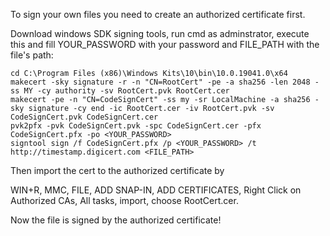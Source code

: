 To sign your own files you need to create an authorized certificate first.

Download windows SDK signing tools, run cmd as adminstrator, execute this and fill YOUR_PASSWORD with your password and FILE_PATH with the file's path:

```
cd C:\Program Files (x86)\Windows Kits\10\bin\10.0.19041.0\x64
makecert -sky signature -r -n "CN=RootCert" -pe -a sha256 -len 2048 -ss MY -cy authority -sv RootCert.pvk RootCert.cer
makecert -pe -n "CN=CodeSignCert" -ss my -sr LocalMachine -a sha256 -sky signature -cy end -ic RootCert.cer -iv RootCert.pvk -sv CodeSignCert.pvk CodeSignCert.cer
pvk2pfx -pvk CodeSignCert.pvk -spc CodeSignCert.cer -pfx CodeSignCert.pfx -po <YOUR_PASSWORD>
signtool sign /f CodeSignCert.pfx /p <YOUR_PASSWORD> /t http://timestamp.digicert.com <FILE_PATH>
```
Then import the cert to the authorized certificate by 

WIN+R, MMC, FILE, ADD SNAP-IN, ADD CERTIFICATES, Right Click on Authorized CAs, All tasks, import, choose RootCert.cer.

Now the file is signed by the authorized certificate!
